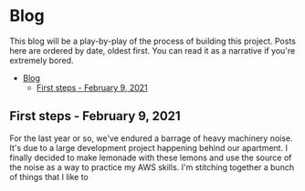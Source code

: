 # Blog
This blog will be a play-by-play of the process of building this project. Posts here are ordered by date, oldest first. You can read it as a narrative if you're extremely bored.

- [Blog](#blog)
  - [First steps - February 9, 2021](#first-steps---february-9-2021)
## First steps - February 9, 2021
For the last year or so, we've endured a barrage of heavy machinery noise. It's due to a large development project happening behind our apartment. I finally decided to make lemonade with these lemons and use the source of the noise as a way to practice my AWS skills. I'm stitching together a bunch of things that I like to 